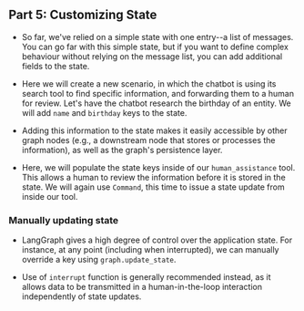 ## Part 5: Customizing State

- So far, we've relied on a simple state with one entry--a list of messages. You can go far with this simple state, but if you want to define complex behaviour without relying on the message list, you can add additional fields to the state.

- Here we will create a new scenario, in which the chatbot is using its search tool to find specific information, and forwarding them to a human for review. Let's have the chatbot research the birthday of an entity. We will add `name` and `birthday` keys to the state.

- Adding this information to the state makes it easily accessible by other graph nodes (e.g., a downstream node that stores or processes the information), as well as the graph's persistence layer.

- Here, we will populate the state keys inside of our `human_assistance` tool. This allows a human to review the information before it is stored in the state. We will again use `Command`, this time to issue a state update from inside our tool.

### Manually updating state

- LangGraph gives a high degree of control over the application state. For instance, at any point (including when interrupted), we can manually override a key using `graph.update_state`.

- Use of `interrupt` function is generally recommended instead, as it allows data to be transmitted in a human-in-the-loop interaction independently of state updates.
